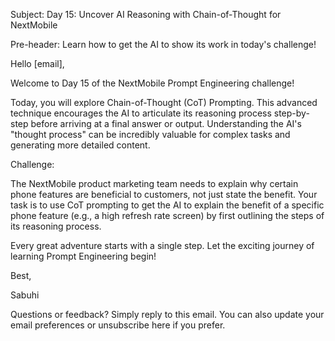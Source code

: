 Subject: Day 15: Uncover AI Reasoning with Chain-of-Thought for NextMobile

Pre-header: Learn how to get the AI to show its work in today's challenge!

Hello [email],

Welcome to Day 15 of the NextMobile Prompt Engineering challenge!

Today, you will explore Chain-of-Thought (CoT) Prompting. This advanced technique encourages the AI to articulate its reasoning process step-by-step before arriving at a final answer or output. Understanding the AI's "thought process" can be incredibly valuable for complex tasks and generating more detailed content.

Challenge:

The NextMobile product marketing team needs to explain why certain phone features are beneficial to customers, not just state the benefit. Your task is to use CoT prompting to get the AI to explain the benefit of a specific phone feature (e.g., a high refresh rate screen) by first outlining the steps of its reasoning process.

Every great adventure starts with a single step. Let the exciting journey of learning Prompt Engineering begin!

Best,

Sabuhi

Questions or feedback? Simply reply to this email. You can also update your email preferences or unsubscribe here if you prefer. 